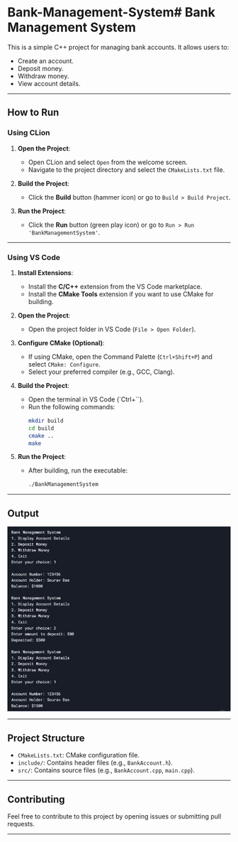 # Bank-Management-System# Bank Management System

This is a simple C++ project for managing bank accounts. It allows users to:
- Create an account.
- Deposit money.
- Withdraw money.
- View account details.

---

## How to Run

### **Using CLion**
1. **Open the Project**:
   - Open CLion and select `Open` from the welcome screen.
   - Navigate to the project directory and select the `CMakeLists.txt` file.

2. **Build the Project**:
   - Click the **Build** button (hammer icon) or go to `Build > Build Project`.

3. **Run the Project**:
   - Click the **Run** button (green play icon) or go to `Run > Run 'BankManagementSystem'`.

---

### **Using VS Code**
1. **Install Extensions**:
   - Install the **C/C++** extension from the VS Code marketplace.
   - Install the **CMake Tools** extension if you want to use CMake for building.

2. **Open the Project**:
   - Open the project folder in VS Code (`File > Open Folder`).

3. **Configure CMake (Optional)**:
   - If using CMake, open the Command Palette (`Ctrl+Shift+P`) and select `CMake: Configure`.
   - Select your preferred compiler (e.g., GCC, Clang).

4. **Build the Project**:
   - Open the terminal in VS Code (`Ctrl+``).
   - Run the following commands:
     ```bash
     mkdir build
     cd build
     cmake ..
     make
     ```

5. **Run the Project**:
   - After building, run the executable:
     ```bash
     ./BankManagementSystem
     ```

---

## Output

![Bank Management System Demo](Output.png)

---

## Project Structure
- `CMakeLists.txt`: CMake configuration file.
- `include/`: Contains header files (e.g., `BankAccount.h`).
- `src/`: Contains source files (e.g., `BankAccount.cpp`, `main.cpp`).

---

## Contributing
Feel free to contribute to this project by opening issues or submitting pull requests.

---
